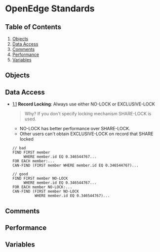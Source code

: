 # OpenEdge Standards

## Table of Contents
1. [Objects](#objects)
1. [Data Access](#data-access)
1. [Comments](#comments)
1. [Performance](#performance)
1. [Variables](#variables)

## Objects

## Data Access

<a name="record--locking"></a><a name="1.1"></a>
  - [1.1](#record--locking) **Record Locking**: Always use either NO-LOCK or EXCLUSIVE-LOCK
    > Why? If you don't specify locking mechanism SHARE-LOCK is used.
      - NO-LOCK has better performance over SHARE-LOCK.
      - Other users can't obtain EXCLUSIVE-LOCK on record that SHARE locked

    ```openedge
    // bad
    FIND FIRST member
         WHERE member.id EQ 0.346544767...
    FOR EACH member:...
    CAN-FIND (FIRST member WHERE member.id EQ 0.346544767)...

    // good
    FIND FIRST member NO-LOCK
         WHERE member.id EQ 0.346544767...
    FOR EACH member NO-LOCK:...
    CAN-FIND (FIRST member NO-LOCK
              WHERE member.id EQ 0.346544767)...
    ```

## Comments

## Performance

## Variables
